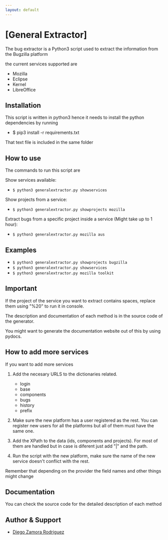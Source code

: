 ```yaml
---
layout: default
---
```


# [General Extractor]

The bug extractor is a Python3 script used to extract the information from the Bugzilla platform

the current services supported are

- Mozilla
- Eclipse
- Kernel
- LibreOffice

## Installation

This script is written in python3 hence it needs
to install the python dependencies by running

 - $ pip3 install -r requirements.txt

That text file is included in the same folder

## How to use

The commands to run this script are

Show services available:

 - `$ python3 generalextractor.py showservices`

Show projects from a service:

 - `$ python3 generalextractor.py showprojects mozilla`

Extract bugs from a specific project inside a service (Might take up to 1 hour):

 - `$ python3 generalextractor.py mozilla aus`

## Examples


- `$ python3 generalextractor.py showprojects bugzilla`
- `$ python3 generalextractor.py showservices`
- `$ python3 generalextractor.py mozilla toolkit`


## Important


If the project of the service you want to extract contains
spaces, replace them using "%20" to run it in console.

The description and documentation of each method
is in the source code of the generator.

You might want to generate the documentation website
out of this by using pydocs.


## How to add more services

If you want to add more services

1. Add the necesary URLS to the dictionaries related.

    - login
    - base
    - components
    - bugs
    - history
    - prefix

2. Make sure the new platform has a user registered as the rest. You can register
  new users for all the platforms but all of them must have the same one.

3. Add the XPath to the data (ids, components and projects). For most
  of them are handled but in case is diferent just add "|" and the path.

4. Run the script with the new platform, make sure the name of the new
  service doesn't conflict with the rest.

Remember that depending on the provider the field names and other things might change

## Documentation

You can check the source code for the detailed description of each method

## Author & Support

* [Diego Zamora Rodriguez](zamoraro@ualberta.ca)
